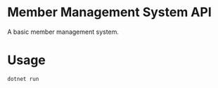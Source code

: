 # Member Management System API

A basic member management system.

# Usage

```cmd
dotnet run
```


